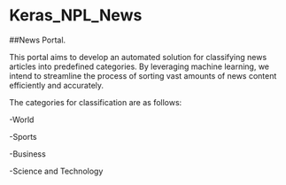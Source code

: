 # Keras_NPL_News

##News Portal.

This portal aims to develop an automated solution for classifying news articles into predefined categories. By leveraging machine learning, we intend to streamline the process of sorting vast amounts of news content efficiently and accurately.

The categories for classification are as follows:

-World

-Sports

-Business

-Science and Technology

